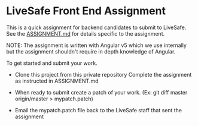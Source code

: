 # LiveSafe Front End Assignment

This is a quick assignment for backend candidates to submit to LiveSafe. See the
[ASSIGNMENT.md](assignment/ASSIGNMENT.md) for details specific to the assignment.

NOTE: The assignment is written with Angular v5 which we use internally but the assignment shouldn't
require in depth knowledge of Angular.

To get started and submit your work.

* Clone this project from this private repository Complete the assignment as instructed in
  ASSIGNMENT.md

* When ready to submit create a patch of your work. (Ex: git diff master origin/master >
  mypatch.patch)

* Email the mypatch.patch file back to the LiveSafe staff that sent the assignment
